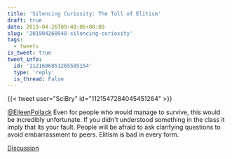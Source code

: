 ```yaml
---
title: 'Silencing Curiosity: The Toll of Elitism'
draft: true
date: 2019-04-26T09:48:06+00:00
slug: '201904260948-silencing-curiosity'
tags:
  - tweets
is_tweet: true
tweet_info:
  id: '1121606851265585154'
  type: 'reply'
  is_thread: False
---
```




{{< tweet user="SciBry" id="1121547284045451264" >}}

[@EileenPollack](https://x.com/EileenPollack) Even for people who would manage to survive, this would be incredibly unfortunate. If you didn't understood something in the class it imply that its your fault. People will be afraid to ask clarifying questions to avoid embarrassment to peers. Elitism is bad in every form.

[Discussion](https://x.com/sytelus/status/1121606851265585154)

